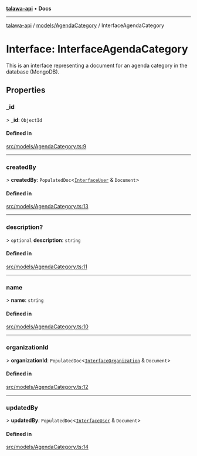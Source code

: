 [**talawa-api**](../../../README.md) • **Docs**

***

[talawa-api](../../../modules.md) / [models/AgendaCategory](../README.md) / InterfaceAgendaCategory

# Interface: InterfaceAgendaCategory

This is an interface representing a document for an agenda category in the database (MongoDB).

## Properties

### \_id

\> **\_id**: `ObjectId`

#### Defined in

[src/models/AgendaCategory.ts:9](https://github.com/PalisadoesFoundation/talawa-api/blob/d0c167bb942c4778fba221c2cdd27665fc7dbf61/src/models/AgendaCategory.ts#L9)

***

### createdBy

\> **createdBy**: `PopulatedDoc`\<[`InterfaceUser`](../../User/interfaces/InterfaceUser.md) & `Document`\>

#### Defined in

[src/models/AgendaCategory.ts:13](https://github.com/PalisadoesFoundation/talawa-api/blob/d0c167bb942c4778fba221c2cdd27665fc7dbf61/src/models/AgendaCategory.ts#L13)

***

### description?

\> `optional` **description**: `string`

#### Defined in

[src/models/AgendaCategory.ts:11](https://github.com/PalisadoesFoundation/talawa-api/blob/d0c167bb942c4778fba221c2cdd27665fc7dbf61/src/models/AgendaCategory.ts#L11)

***

### name

\> **name**: `string`

#### Defined in

[src/models/AgendaCategory.ts:10](https://github.com/PalisadoesFoundation/talawa-api/blob/d0c167bb942c4778fba221c2cdd27665fc7dbf61/src/models/AgendaCategory.ts#L10)

***

### organizationId

\> **organizationId**: `PopulatedDoc`\<[`InterfaceOrganization`](../../Organization/interfaces/InterfaceOrganization.md) & `Document`\>

#### Defined in

[src/models/AgendaCategory.ts:12](https://github.com/PalisadoesFoundation/talawa-api/blob/d0c167bb942c4778fba221c2cdd27665fc7dbf61/src/models/AgendaCategory.ts#L12)

***

### updatedBy

\> **updatedBy**: `PopulatedDoc`\<[`InterfaceUser`](../../User/interfaces/InterfaceUser.md) & `Document`\>

#### Defined in

[src/models/AgendaCategory.ts:14](https://github.com/PalisadoesFoundation/talawa-api/blob/d0c167bb942c4778fba221c2cdd27665fc7dbf61/src/models/AgendaCategory.ts#L14)
